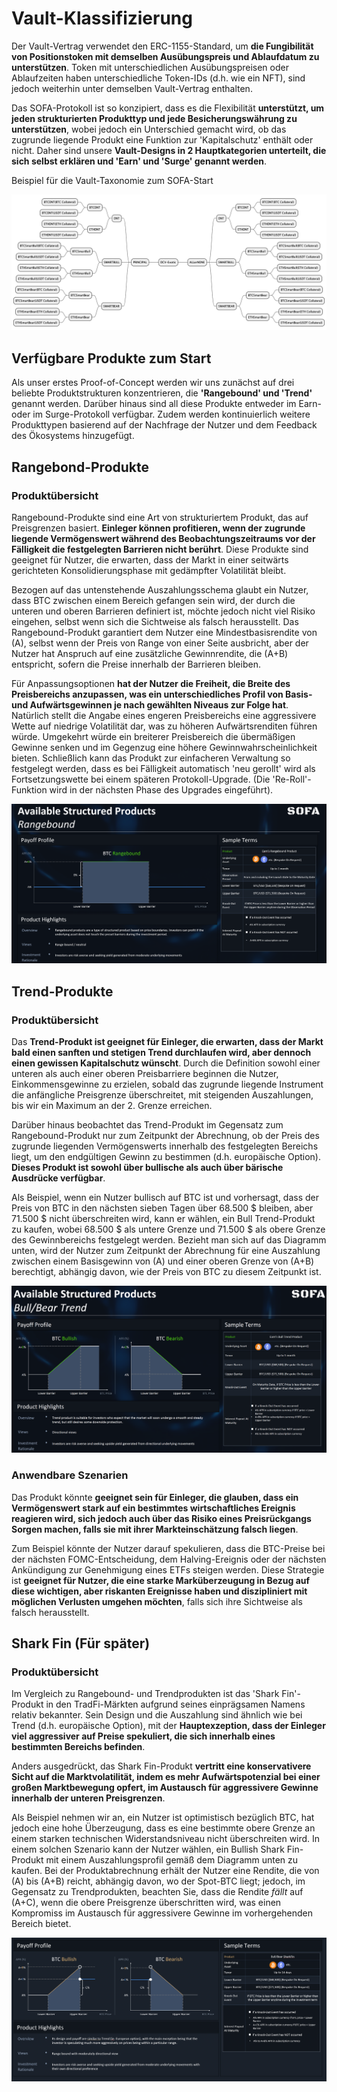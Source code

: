 # Vault-Klassifizierung

Der Vault-Vertrag verwendet den ERC-1155-Standard, um **die Fungibilität von Positionstoken mit demselben Ausübungspreis und Ablaufdatum zu unterstützen**. Token mit unterschiedlichen Ausübungspreisen oder Ablaufzeiten haben unterschiedliche Token-IDs (d.h. wie ein NFT), sind jedoch weiterhin unter demselben Vault-Vertrag enthalten.

Das SOFA-Protokoll ist so konzipiert, dass es die Flexibilität **unterstützt, um jeden strukturierten Produkttyp und jede Besicherungswährung zu unterstützen**, wobei jedoch ein Unterschied gemacht wird, ob das zugrunde liegende Produkt eine Funktion zur 'Kapitalschutz' enthält oder nicht. Daher sind unsere **Vault-Designs in 2 Hauptkategorien unterteilt, die sich selbst erklären und 'Earn' und 'Surge' genannt werden**.

Beispiel für die Vault-Taxonomie zum SOFA-Start

![](../../static/NON1bznnEocSeJxK0mAuxBR0sqh.png)

## Verfügbare Produkte zum Start

Als unser erstes Proof-of-Concept werden wir uns zunächst auf drei beliebte Produktstrukturen konzentrieren, die **'Rangebound' und 'Trend'** genannt werden. Darüber hinaus sind all diese Produkte entweder im Earn- oder im Surge-Protokoll verfügbar. Zudem werden kontinuierlich weitere Produkttypen basierend auf der Nachfrage der Nutzer und dem Feedback des Ökosystems hinzugefügt.

## Rangebond-Produkte

### Produktübersicht

Rangebound-Produkte sind eine Art von strukturiertem Produkt, das auf Preisgrenzen basiert. **Einleger können profitieren, wenn der zugrunde liegende Vermögenswert während des Beobachtungszeitraums vor der Fälligkeit die festgelegten Barrieren nicht berührt**. Diese Produkte sind geeignet für Nutzer, die erwarten, dass der Markt in einer seitwärts gerichteten Konsolidierungsphase mit gedämpfter Volatilität bleibt.

Bezogen auf das untenstehende Auszahlungsschema glaubt ein Nutzer, dass BTC zwischen einem Bereich gefangen sein wird, der durch die unteren und oberen Barrieren definiert ist, möchte jedoch nicht viel Risiko eingehen, selbst wenn sich die Sichtweise als falsch herausstellt. Das Rangebound-Produkt garantiert dem Nutzer eine Mindestbasisrendite von (A), selbst wenn der Preis von Range von einer Seite ausbricht, aber der Nutzer hat Anspruch auf eine zusätzliche Gewinnrendite, die (A+B) entspricht, sofern die Preise innerhalb der Barrieren bleiben.

Für Anpassungsoptionen **hat der Nutzer die Freiheit, die Breite des Preisbereichs anzupassen, was ein unterschiedliches Profil von Basis- und Aufwärtsgewinnen je nach gewählten Niveaus zur Folge hat**. Natürlich stellt die Angabe eines engeren Preisbereichs eine aggressivere Wette auf niedrige Volatilität dar, was zu höheren Aufwärtsrenditen führen würde. Umgekehrt würde ein breiterer Preisbereich die übermäßigen Gewinne senken und im Gegenzug eine höhere Gewinnwahrscheinlichkeit bieten. Schließlich kann das Produkt zur einfacheren Verwaltung so festgelegt werden, dass es bei Fälligkeit automatisch 'neu gerollt' wird als Fortsetzungswette bei einem späteren Protokoll-Upgrade. (Die 'Re-Roll'-Funktion wird in der nächsten Phase des Upgrades eingeführt).

![](../../static/Yfu7bNF7soTStDxRAp7u4g31sTe.png)

## Trend-Produkte

### Produktübersicht

Das **Trend-Produkt ist geeignet für Einleger, die erwarten, dass der Markt bald einen sanften und stetigen Trend durchlaufen wird, aber dennoch einen gewissen Kapitalschutz wünscht**. Durch die Definition sowohl einer unteren als auch einer oberen Preisbarriere beginnen die Nutzer, Einkommensgewinne zu erzielen, sobald das zugrunde liegende Instrument die anfängliche Preisgrenze überschreitet, mit steigenden Auszahlungen, bis wir ein Maximum an der 2. Grenze erreichen.

Darüber hinaus beobachtet das Trend-Produkt im Gegensatz zum Rangebound-Produkt nur zum Zeitpunkt der Abrechnung, ob der Preis des zugrunde liegenden Vermögenswerts innerhalb des festgelegten Bereichs liegt, um den endgültigen Gewinn zu bestimmen (d.h. europäische Option). **Dieses Produkt ist sowohl über bullische als auch über bärische Ausdrücke verfügbar**.

Als Beispiel, wenn ein Nutzer bullisch auf BTC ist und vorhersagt, dass der Preis von BTC in den nächsten sieben Tagen über 68.500 $ bleiben, aber 71.500 $ nicht überschreiten wird, kann er wählen, ein Bull Trend-Produkt zu kaufen, wobei 68.500 $ als untere Grenze und 71.500 $ als obere Grenze des Gewinnbereichs festgelegt werden. Bezieht man sich auf das Diagramm unten, wird der Nutzer zum Zeitpunkt der Abrechnung für eine Auszahlung zwischen einem Basisgewinn von (A) und einer oberen Grenze von (A+B) berechtigt, abhängig davon, wie der Preis von BTC zu diesem Zeitpunkt ist.

![](../../static/VPCFbWcRso4WYsxeEExu2Wrjsyv.png)

### Anwendbare Szenarien

Das Produkt könnte **geeignet sein für Einleger, die glauben, dass ein Vermögenswert stark auf ein bestimmtes wirtschaftliches Ereignis reagieren wird, sich jedoch auch über das Risiko eines Preisrückgangs Sorgen machen, falls sie mit ihrer Markteinschätzung falsch liegen**.

Zum Beispiel könnte der Nutzer darauf spekulieren, dass die BTC-Preise bei der nächsten FOMC-Entscheidung, dem Halving-Ereignis oder der nächsten Ankündigung zur Genehmigung eines ETFs steigen werden. Diese Strategie ist **geeignet für Nutzer, die eine starke Marküberzeugung in Bezug auf diese wichtigen, aber riskanten Ereignisse haben und diszipliniert mit möglichen Verlusten umgehen möchten**, falls sich ihre Sichtweise als falsch herausstellt.

## Shark Fin (Für später)

### Produktübersicht

Im Vergleich zu Rangebound- und Trendprodukten ist das 'Shark Fin'-Produkt in den TradFi-Märkten aufgrund seines einprägsamen Namens relativ bekannter. Sein Design und die Auszahlung sind ähnlich wie bei Trend (d.h. europäische Option), mit der **Hauptexzeption, dass der Einleger viel aggressiver auf Preise spekuliert, die sich innerhalb eines bestimmten Bereichs befinden**.

Anders ausgedrückt, das Shark Fin-Produkt **vertritt eine konservativere Sicht auf die Marktvolatilität, indem es mehr Aufwärtspotenzial bei einer großen Marktbewegung opfert, im Austausch für aggressivere Gewinne innerhalb der unteren Preisgrenzen**.

Als Beispiel nehmen wir an, ein Nutzer ist optimistisch bezüglich BTC, hat jedoch eine hohe Überzeugung, dass es eine bestimmte obere Grenze an einem starken technischen Widerstandsniveau nicht überschreiten wird. In einem solchen Szenario kann der Nutzer wählen, ein Bullish Shark Fin-Produkt mit einem Auszahlungsprofil gemäß dem Diagramm unten zu kaufen. Bei der Produktabrechnung erhält der Nutzer eine Rendite, die von (A) bis (A+B) reicht, abhängig davon, wo der Spot-BTC liegt; jedoch, im Gegensatz zu Trendprodukten, beachten Sie, dass die Rendite _fällt_ auf (A+C), wenn die obere Preisgrenze überschritten wird, was einen Kompromiss im Austausch für aggressivere Gewinne im vorhergehenden Bereich bietet.

![](../../static/LaiabPyJAokoogxs2luuq7hsslb.png)